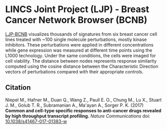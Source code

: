 # LINCS Joint Project (LJP) - Breast Cancer Network Browser (BCNB)

[LJP-BCNB](http://amp.pharm.mssm.edu/LJP/) visualizes thousands of signatures from six breast cancer cell lines treated with ~100 single molecule perturbations, mostly kinase inhibitors. These perturbations were applied in different concentrations while gene expression was measured at different time points using the L1000 technology. Under the same conditions, the cells were imaged for cell viability. The distance between nodes represents response similarity computed using the cosine distance between the Characteristic Direction vectors of perturbations compared with their appropriate controls.

## Citation

Niepel M., Hafner M., Duan Q., Wang Z., Paull E. O., Chung M., Lu X., Stuart J. M., Golub T. R., Subramanian A., Ma'ayan A., Sorger P. K. (2017) **Common and cell-type specific responses to anti-cancer drugs revealed by high throughput transcript profiling.** _Nature Communications_ doi: [10.1038/s41467-017-01383-w](http://dx.doi.org/10.1038/s41467-017-01383-w)
